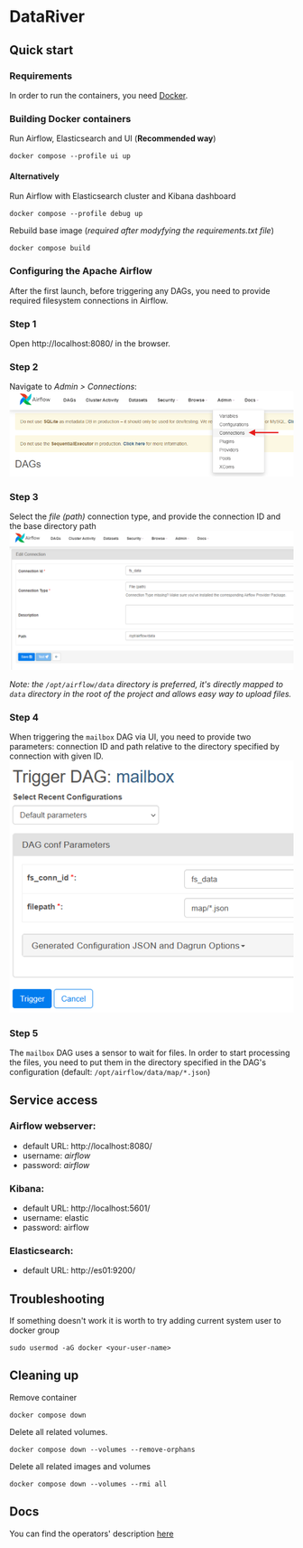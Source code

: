 # DataRiver

## Quick start
### Requirements
In order to run the containers, you need [Docker](https://www.docker.com).


### Building Docker containers

Run Airflow, Elasticsearch and UI (**Recommended way**) 
```
docker compose --profile ui up
```

#### Alternatively

Run Airflow with Elasticsearch cluster and Kibana dashboard
```
docker compose --profile debug up
```

Rebuild base image (_required after modyfying the requirements.txt file_)
```
docker compose build
```
### Configuring the Apache Airflow
After the first launch, before triggering any DAGs, you need to provide required filesystem connections in Airflow.

### Step 1
Open http://localhost:8080/ in the browser.

### Step 2
Navigate to _Admin > Connections_: \
![Navigate to Admin > Connections](resources/tutorial_conf_conn_panel.png?raw=true)

### Step 3
Select the _file (path)_ connection type, and provide the connection ID and the base directory path \
![Configure connection](resources/tutorial_conf_fs_data.png)

_Note: the `/opt/airflow/data` directory is preferred, it's directly mapped to `data` directory in the root of the project and allows easy way to upload files._

### Step 4
When triggering the `mailbox` DAG via UI, you need to provide two parameters: connection ID and path relative to the directory specified by connection with given ID. \
![Configure triggered DAG](resources/tutorial_conf_trigger.png)

### Step 5
The `mailbox` DAG uses a sensor to wait for files.
In order to start processing the files, you need to put them in the directory specified in the DAG's configuration (default: `/opt/airflow/data/map/*.json`)

## Service access

### Airflow webserver:

- default URL: http://localhost:8080/
- username: _airflow_
- password: _airflow_


### Kibana:

- default URL: http://localhost:5601/
- username: elastic
- password: airflow

### Elasticsearch:

- default URL: http://es01:9200/

## Troubleshooting

If something doesn't work it is worth to try adding current system user to docker group
```
sudo usermod -aG docker <your-user-name>
```

## Cleaning up
Remove container
```
docker compose down
```

Delete all related volumes.
```
docker compose down --volumes --remove-orphans
```

Delete all related images and volumes
```
docker compose down --volumes --rmi all
```

## Docs

You can find the operators' description [here](docs.md)
